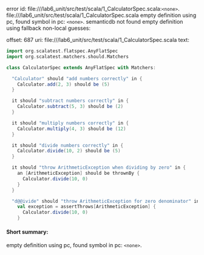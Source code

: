 error id: file://<WORKSPACE>/lab6_unit/src/test/scala/1_CalculatorSpec.scala:`<none>`.
file://<WORKSPACE>/lab6_unit/src/test/scala/1_CalculatorSpec.scala
empty definition using pc, found symbol in pc: `<none>`.
semanticdb not found
empty definition using fallback
non-local guesses:

offset: 687
uri: file://<WORKSPACE>/lab6_unit/src/test/scala/1_CalculatorSpec.scala
text:
```scala
import org.scalatest.flatspec.AnyFlatSpec
import org.scalatest.matchers.should.Matchers

class CalculatorSpec extends AnyFlatSpec with Matchers:

  "Calculator" should "add numbers correctly" in {
    Calculator.add(2, 3) should be (5)
  }

  it should "subtract numbers correctly" in {
    Calculator.subtract(5, 3) should be (2)
  }

  it should "multiply numbers correctly" in {
    Calculator.multiply(4, 3) should be (12)
  }

  it should "divide numbers correctly" in {
    Calculator.divide(10, 2) should be (5)
  }

  it should "throw ArithmeticException when dividing by zero" in {
    an [ArithmeticException] should be thrownBy {
      Calculator.divide(10, 0)
    }
  }

  "d@@ivide" should "throw ArithmeticException for zero denominator" in {
    val exception = assertThrows[ArithmeticException] {
      Calculator.divide(10, 0)
    }

```


#### Short summary: 

empty definition using pc, found symbol in pc: `<none>`.